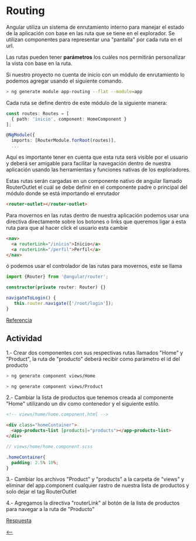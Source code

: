 # Routing

Angular utiliza un sistema de enrutamiento interno para manejar el estado de la aplicación con base en las ruta que se tiene en el explorador. Se utilizan componentes para representar una "pantalla" por cada ruta en el url.

Las rutas pueden tener **parámetros** los cuáles nos permitirán personalizar la vista con base en la ruta.

Si nuestro proyecto no cuenta de inicio con un módulo de enrutamiento lo podemos agregar usando el siguiente comando.

```sh
> ng generate module app-routing --flat --module=app
```

Cada ruta se define dentro de este módulo de la siguiente manera:

```ts
const routes: Routes = [
  { path: 'inicio', component: HomeComponent }
];

@NgModule({
  imports: [RouterModule.forRoot(routes)],
  ...

```

Aquí es importante tener en cuenta que esta ruta será visible por el usuario y deberá ser amigable para facilitar la navegación dentro de nuestra aplicación usando las herramientas y funciones nativas de los exploradores.

Estas rutas serán cargadas en un componente nativo de angular llamado RouterOutlet el cuál se debe definir en el componente padre o principal del módulo donde se está importando el enrutador

```html
<router-outlet></router-outlet>
```

Para movernos en las rutas dentro de nuestra aplicación podemos usar una directiva directamente sobre los botones o links que queremos ligar a esta ruta para que al hacer click el usuario esta cambie

```html
<nav>
  <a routerLink="/inicio">Inicio</a>
  <a routerLink="/perfil">Perfil</a>
</nav>
```

ó podemos usar el controlador de las rutas para movernos, este se llama

```ts
import {Router} from '@angular/router';

constructor(private router: Router) {}

navigateToLogin() {
   this.router.navigate(['/root/login']);
}
```

[Referencia](https://angular.io/tutorial/toh-pt5)

## Actividad

1.- Crear dos componentes con sus respectivas rutas llamados "Home" y "Product", la ruta de "producto" deberá recibir como parámetro el id del producto

```sh
> ng generate component views/Home

> ng generate component views/Product
```

2.- Cambiar la lista de productos que tenemos creada al componente "Home" utilizando un div como contenedor y el siguiente estilo.

```html
<!-- views/home/home.component.html -->

<div class="homeContainer">
  <app-products-list [products]="products"></app-products-list>
</div>
```

```scss
// views/home/home.component.scss

.homeContainer{
  padding: 2.5% 10%;
}
```

3.- Cambiar los archivos "Product" y "products" a la carpeta de "views" y eliminar del app.component cualquier rastro de nuestra lista de productos y solo dejar el tag RouterOutlet

4.- Agregamos la directiva "routerLink" al botón de la lista de productos para navegar a la ruta de "Producto"

[Respuesta](./respuestas/routing.md)

[<--](./README.md)
